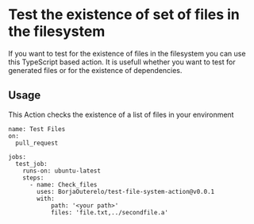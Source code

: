
# Test the existence of set of files in the filesystem

If you want to test for the existence of files in the filesystem you can use this TypeScript based action.
It is usefull whether you want to test for generated files or for the existence of dependencies.

## Usage

This Action checks the existence of a list of files in your environment

```workflow
name: Test Files 
on:
  pull_request

jobs:
  test_job:
    runs-on: ubuntu-latest
    steps:
      - name: Check_files 
        uses: BorjaOuterelo/test-file-system-action@v0.0.1
        with:
            path: '<your path>'
            files: 'file.txt,../secondfile.a'
```